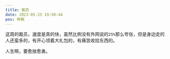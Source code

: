 ```yaml
---
title: 裁员
date: 2023-05-25 19:50:44
pos: 桦枫
---
```

这周的裁员，速度是真的快，虽然比例没有外网说的`25%`那么夸张，但是身边走的人还蛮多的，有开心领着大礼包的，有痛苦收拾东西的。

人生啊，要愈挫愈勇。